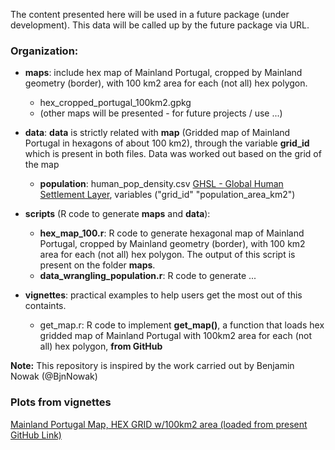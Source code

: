 The content presented here will be used in a future package (under development).
This data will be called up by the future package via URL.  

### Organization: ###

- __maps__: include hex map of Mainland Portugal, cropped by Mainland geometry (border), with 100 km2 area for each (not all) hex polygon.
  - hex_cropped_portugal_100km2.gpkg
  - (other maps will be presented - for future projects / use ...)

- __data__: __data__ is strictly related with __map__ (Gridded map of Mainland Portugal in hexagons of about 100 km2), through the variable __grid_id__ which is present in both files. Data was worked out based on the grid of the map
  - __population__: human_pop_density.csv [GHSL - Global Human Settlement Layer](https://human-settlement.emergency.copernicus.eu/download.php?ds=pop), variables ("grid_id"  "population_area_km2")

- __scripts__ (R code to generate __maps__ and __data__):
  - __hex_map_100.r__: R code to generate hexagonal map of Mainland Portugal, cropped by Mainland geometry (border), with 100 km2 area for each (not all) hex polygon. The output of this script is present on the folder __maps__.  
  - __data_wrangling_population.r__: R code to generate ...

- __vignettes__: practical examples to help users get the most out of this containts. 
  - get_map.r: R code to implement __get_map()__, a function that loads hex gridded map of Mainland Portugal with 100km2 area for each (not all) hex polygon, __from GitHub__


__Note:__ This repository is inspired by the work carried out by Benjamin Nowak (@BjnNowak)  

### Plots from vignettes ###

[Mainland Portugal Map, HEX GRID w/100km2 area (loaded from present GitHub Link)](https://github.com/lbarqueira/pt1_db/blob/main/plots/hex_map_100km2.png)

